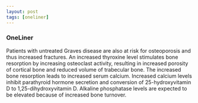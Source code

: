 ```yaml
---
layout: post
tags: [oneliner]
---
```



### OneLiner

Patients with untreated Graves disease are also at risk for osteoporosis and thus increased fractures. An increased thyroxine level stimulates bone resorption by increasing osteoclast activity, resulting in increased porosity of cortical bone and reduced volume of trabecular bone. The increased bone resorption leads to increased serum calcium. Increased calcium levels inhibit parathyroid hormone secretion and conversion of 25-hydroxyvitamin D to 1,25-dihydroxyvitamin D. Alkaline phosphatase levels are expected to be elevated because of increased bone turnover.
